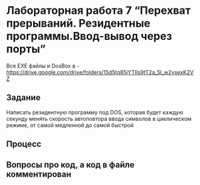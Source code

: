 # Лабораторная работа 7 “Перехват прерываний. Резидентные программы.Ввод-вывод через порты”

Все EXE файлы и DosBox в - https://drive.google.com/drive/folders/15d5tq85jYTIIs9tT2a_5l_w2ysexK2VZ

## Задание 

Написать резидентную программу под DOS, которая будет каждую секунду менять
скорость автоповтора ввода символов в циклическом режиме, от самой медленной до
самой быстрой

## Процесс

## Вопросы про код, а код в файле комментирован
